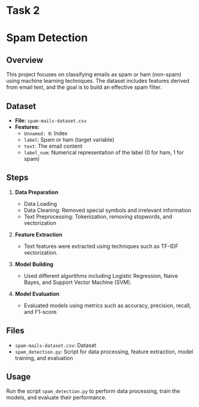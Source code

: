 # Task 2

# Spam Detection

## Overview

This project focuses on classifying emails as spam or ham (non-spam) using machine learning techniques. The dataset includes features derived from email text, and the goal is to build an effective spam filter.

## Dataset

- **File:** `spam-mails-dataset.csv`
- **Features:**
  - `Unnamed: 0`: Index
  - `label`: Spam or ham (target variable)
  - `text`: The email content
  - `label_num`: Numerical representation of the label (0 for ham, 1 for spam)

## Steps

1. **Data Preparation**
   - Data Loading
   - Data Cleaning: Removed special symbols and irrelevant information
   - Text Preprocessing: Tokenization, removing stopwords, and vectorization

2. **Feature Extraction**
   - Text features were extracted using techniques such as TF-IDF vectorization.

3. **Model Building**
   - Used different algorithms including Logistic Regression, Naive Bayes, and Support Vector Machine (SVM).

4. **Model Evaluation**
   - Evaluated models using metrics such as accuracy, precision, recall, and F1-score.

## Files

- `spam-mails-dataset.csv`: Dataset
- `spam_detection.py`: Script for data processing, feature extraction, model training, and evaluation

## Usage

Run the script `spam_detection.py` to perform data processing, train the models, and evaluate their performance.

